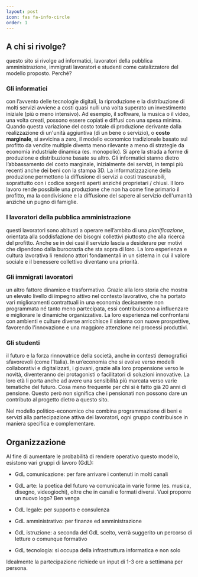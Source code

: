 ```yaml
---
layout: post
icon: fas fa-info-circle
order: 1
---
```


## A chi si rivolge?
questo sito si rivolge ad informatici, lavoratori della pubblica amministrazione, immigrati lavoratori e studenti come catalizzatore del modello proposto.
Perché?

### Gli informatici
con l’avvento delle tecnologie digitali, la riproduzione e la distribuzione di molti servizi avviene a costi quasi nulli una volta superato un investimento iniziale (più o meno intensivo). Ad esempio, il software, la musica o il video, una volta creati, possono essere copiati e diffusi con una spesa minima. Quando questa variazione del costo totale di produzione derivante dalla realizzazione di un'unità aggiuntiva (di un bene o servizio), o **costo marginale**, si avvicina a zero, il modello economico tradizionale basato sul profitto da vendite multiple diventa meno rilevante a meno di strategie da economia industriale dinamica (es. monopolio). Si apre la strada a forme di produzione e distribuzione basate su altro.
Gli informatici stanno dietro l’abbassamento del costo marginale, inizialmente dei servizi, in tempi più recenti anche dei beni con la stampa 3D. La informatizzazione della produzione permettono la diffusione di servizi a costi trascurabili, soprattutto con i codice sorgenti aperti anziché proprietari / chiusi. Il loro lavoro rende possibile una produzione che non ha come fine primario il profitto, ma la condivisione e la diffusione del sapere al servizio dell'umanità anziché un pugno di famiglie. 

### I lavoratori della pubblica amministrazione
questi lavoratori sono abituati a operare nell’ambito di una *pianificazione*, orientata alla soddisfazione dei bisogni collettivi piuttosto che alla ricerca del profitto. Anche se in dei casi il servizio lascia a desiderare per motivi che dipendono dalla burocrazia che sta sopra di loro. La loro esperienza e cultura lavorativa li rendono attori fondamentali in un sistema in cui il valore sociale e il benessere collettivo diventano una priorità. 

### Gli immigrati lavoratori
un altro fattore dinamico e trasformativo. Grazie alla loro storia che mostra un elevato livello di impegno attivo nel contesto lavorativo, che ha portato vari miglioramenti contrattuali in una economia decisamente non programmata né tanto meno partecipata, essi contribuiscono a influenzare e migliorare le dinamiche organizzative. La loro esperienza nel confrontarsi con ambienti e culture diverse arricchisce il sistema con nuove prospettive, favorendo l'innovazione e una maggiore attenzione nei processi produttivi. 

### Gli studenti
il futuro e la forza rinnovatrice della società, anche in contesti demografici sfavorevoli (come l'Italia). In un’economia che si evolve verso modelli collaborativi e digitalizzati, i giovani, grazie alla loro propensione verso le novità, diventeranno dei protagonisti o facilitatori di soluzioni innovative. La loro età li porta anche ad avere una sensibilità più marcata verso varie tematiche del futuro. Cosa meno frequente per chi si è fatto già 20 anni di pensione. Questo però non significa che i pensionati non possono dare un contributo al progetto dietro a questo sito.


Nel modello politico-economico che combina programmazione di beni e servizi alla partecipazione attiva dei lavoratori, ogni gruppo contribuisce in maniera specifica e complementare.

## Organizzazione 
Al fine di aumentare le probabilità di rendere operativo questo modello, esistono vari gruppi di lavoro (GdL):

* GdL comunicazione: per fare arrivare i contenuti in molti canali 

* GdL arte: la poetica del futuro va comunicata in varie forme (es. musica, disegno, videogiochi), oltre che in canali e formati diversi. Vuoi proporre un nuovo logo? Ben venga

* GdL legale: per supporto e consulenza

* GdL amministrativo: per finanze ed amministrazione
 
* GdL istruzione: a seconda del GdL scelto, verrà suggerito un percorso di letture o comunque formativo 

* GdL tecnologia: si occupa della infrastruttura informatica e non solo

Idealmente la partecipazione richiede un input di 1-3 ore a settimana per persona.


